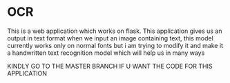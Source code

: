 # OCR
 This is a web application which works on flask. This application gives us an output in text format when we input an image containing text, this model currently works only on normal fonts but i am trying to modify it and make it a handwritten text recognition model which will help us in many ways

KINDLY GO TO THE MASTER BRANCH IF U WANT THE CODE FOR THIS APPLICATION
